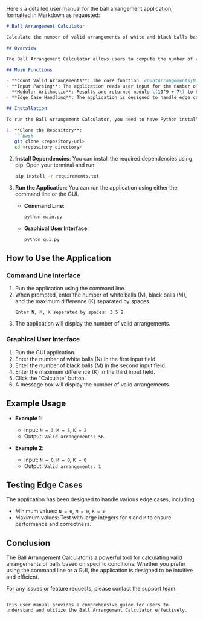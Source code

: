 Here's a detailed user manual for the ball arrangement application, formatted in Markdown as requested:

```markdown
# Ball Arrangement Calculator

Calculate the number of valid arrangements of white and black balls based on specific conditions.

## Overview

The Ball Arrangement Calculator allows users to compute the number of valid arrangements of white and black balls, ensuring that the arrangements meet the condition `w_i <= b_i + K`. This application is designed to be user-friendly and can be accessed via a command-line interface or a graphical user interface (GUI).

## Main Functions

- **Count Valid Arrangements**: The core function `countArrangements(N: int, M: int, K: int) -> int` calculates the number of valid arrangements of `N` white balls and `M` black balls, considering the maximum difference `K`.
- **Input Parsing**: The application reads user input for the number of white balls, black balls, and the maximum difference.
- **Modular Arithmetic**: Results are returned modulo \(10^9 + 7\) to handle large integers efficiently.
- **Edge Case Handling**: The application is designed to handle edge cases, including minimum and maximum values for `N`, `M`, and `K`.

## Installation

To run the Ball Arrangement Calculator, you need to have Python installed on your machine. Follow these steps to set up the environment:

1. **Clone the Repository**:
   ```bash
   git clone <repository-url>
   cd <repository-directory>
   ```

2. **Install Dependencies**:
   You can install the required dependencies using pip. Open your terminal and run:
   ```bash
   pip install -r requirements.txt
   ```

3. **Run the Application**:
   You can run the application using either the command line or the GUI.

   - **Command Line**:
     ```bash
     python main.py
     ```

   - **Graphical User Interface**:
     ```bash
     python gui.py
     ```

## How to Use the Application

### Command Line Interface

1. Run the application using the command line.
2. When prompted, enter the number of white balls (N), black balls (M), and the maximum difference (K) separated by spaces.
   ```
   Enter N, M, K separated by spaces: 3 5 2
   ```
3. The application will display the number of valid arrangements.

### Graphical User Interface

1. Run the GUI application.
2. Enter the number of white balls (N) in the first input field.
3. Enter the number of black balls (M) in the second input field.
4. Enter the maximum difference (K) in the third input field.
5. Click the "Calculate" button.
6. A message box will display the number of valid arrangements.

## Example Usage

- **Example 1**:
  - Input: `N = 3`, `M = 5`, `K = 2`
  - Output: `Valid arrangements: 56`

- **Example 2**:
  - Input: `N = 0`, `M = 0`, `K = 0`
  - Output: `Valid arrangements: 1`

## Testing Edge Cases

The application has been designed to handle various edge cases, including:
- Minimum values: `N = 0`, `M = 0`, `K = 0`
- Maximum values: Test with large integers for `N` and `M` to ensure performance and correctness.

## Conclusion

The Ball Arrangement Calculator is a powerful tool for calculating valid arrangements of balls based on specific conditions. Whether you prefer using the command line or a GUI, the application is designed to be intuitive and efficient.

For any issues or feature requests, please contact the support team.
```

This user manual provides a comprehensive guide for users to understand and utilize the Ball Arrangement Calculator effectively.